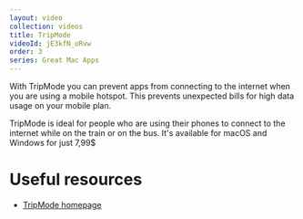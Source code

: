 ```yaml
---
layout: video
collection: videos
title: TripMode
videoId: jE3kfN_oRvw
order: 3
series: Great Mac Apps
---
```


With TripMode you can prevent apps from connecting to the internet when you are using a mobile hotspot. This prevents unexpected bills for high data usage on your mobile plan.

TripMode is ideal for people who are using their phones to connect to the internet while on the train or on the bus. It's available for macOS and Windows for just 7,99$

# Useful resources
* <a href="https://goo.gl/CrbDuJ" target="_blank">TripMode homepage</a>